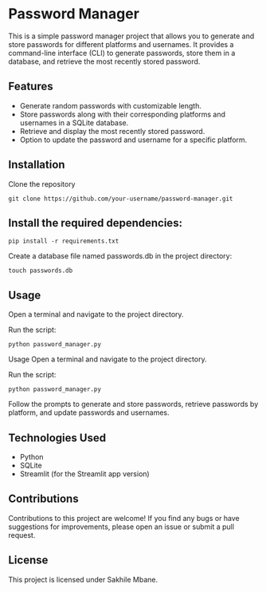 # Password Manager

This is a simple password manager project that allows you to generate and store passwords for different platforms and usernames. It provides a command-line interface (CLI) to generate passwords, store them in a database, and retrieve the most recently stored password.

## Features

- Generate random passwords with customizable length.
- Store passwords along with their corresponding platforms and usernames in a SQLite database.
- Retrieve and display the most recently stored password.
- Option to update the password and username for a specific platform.

## Installation

Clone the repository

`git clone https://github.com/your-username/password-manager.git`


## Install the required dependencies:

`pip install -r requirements.txt`

Create a database file named passwords.db in the project directory:

`touch passwords.db`

## Usage
Open a terminal and navigate to the project directory.

Run the script:

`python password_manager.py`

Usage
Open a terminal and navigate to the project directory.

Run the script:

`python password_manager.py`

Follow the prompts to generate and store passwords, retrieve passwords by platform, and update passwords and usernames.
## Technologies Used
- Python
- SQLite
- Streamlit (for the Streamlit app version)

## Contributions
Contributions to this project are welcome! If you find any bugs or have suggestions for improvements, please open an issue or submit a pull request.

## License
This project is licensed under Sakhile Mbane.








